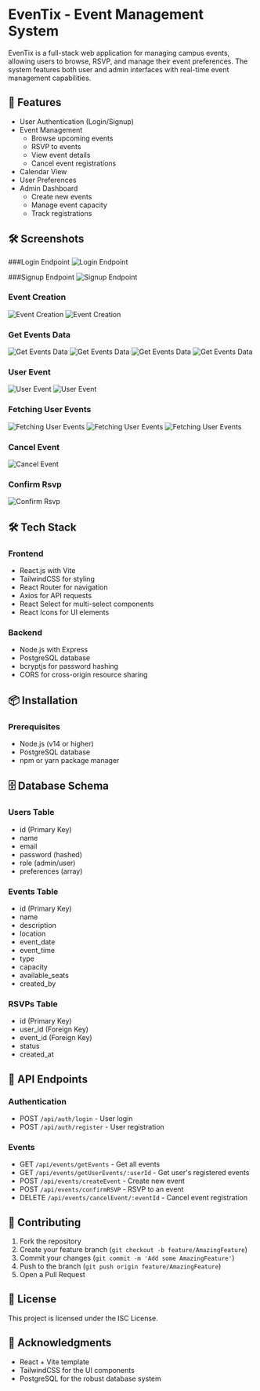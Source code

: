 # EvenTix - Event Management System

EvenTix is a full-stack web application for managing campus events, allowing users to browse, RSVP, and manage their event preferences. The system features both user and admin interfaces with real-time event management capabilities.

## 🚀 Features

- User Authentication (Login/Signup)
- Event Management
  - Browse upcoming events
  - RSVP to events
  - View event details
  - Cancel event registrations
- Calendar View
- User Preferences
- Admin Dashboard
  - Create new events
  - Manage event capacity
  - Track registrations

## 🛠 Screenshots

###Login Endpoint
![Login Endpoint](/Backend_Images/LoginUserPostman.png)

###Signup Endpoint
![Signup Endpoint](./Backend_Images/RegisterUserPostman.png)

### Event Creation
![Event Creation](./Backend_Images/CreateEvent1.png)
![Event Creation](./Backend_Images/CreateEvent2.png)

### Get Events Data
![Get Events Data](./Backend_Images/GettingEventsPostman1.png)
![Get Events Data](./Backend_Images/GettingEventsPostman2.png)
![Get Events Data](./Backend_Images/GettingEventsPostman3.png)
![Get Events Data](./Backend_Images/GettingEventsPostman4.png)

### User Event
![User Event](./Backend_Images/GettingUserEvents1.png)
![User Event](./Backend_Images/GettingUserEvents2.png)

### Fetching User Events
![Fetching User Events](./Backend_Images/FetchUser1.png)
![Fetching User Events](./Backend_Images/FetchUser2.png)
![Fetching User Events](./Backend_Images/FetchUser3.png)

### Cancel Event
![Cancel Event](./Backend_Images/CancelEventPostman.png)

### Confirm Rsvp
![Confirm Rsvp](./Backend_Images/ConfirmRSVP.png)


## 🛠 Tech Stack

### Frontend
- React.js with Vite
- TailwindCSS for styling
- React Router for navigation
- Axios for API requests
- React Select for multi-select components
- React Icons for UI elements

### Backend
- Node.js with Express
- PostgreSQL database
- bcryptjs for password hashing
- CORS for cross-origin resource sharing

## 📦 Installation

### Prerequisites
- Node.js (v14 or higher)
- PostgreSQL database
- npm or yarn package manager


## 🗄️ Database Schema

### Users Table
- id (Primary Key)
- name
- email
- password (hashed)
- role (admin/user)
- preferences (array)

### Events Table
- id (Primary Key)
- name
- description
- location
- event_date
- event_time
- type
- capacity
- available_seats
- created_by

### RSVPs Table
- id (Primary Key)
- user_id (Foreign Key)
- event_id (Foreign Key)
- status
- created_at

## 🔐 API Endpoints

### Authentication
- POST `/api/auth/login` - User login
- POST `/api/auth/register` - User registration

### Events
- GET `/api/events/getEvents` - Get all events
- GET `/api/events/getUserEvents/:userId` - Get user's registered events
- POST `/api/events/createEvent` - Create new event
- POST `/api/events/confirmRSVP` - RSVP to an event
- DELETE `/api/events/cancelEvent/:eventId` - Cancel event registration

## 👥 Contributing

1. Fork the repository
2. Create your feature branch (`git checkout -b feature/AmazingFeature`)
3. Commit your changes (`git commit -m 'Add some AmazingFeature'`)
4. Push to the branch (`git push origin feature/AmazingFeature`)
5. Open a Pull Request

## 📄 License

This project is licensed under the ISC License.

## 🙏 Acknowledgments

- React + Vite template
- TailwindCSS for the UI components
- PostgreSQL for the robust database system